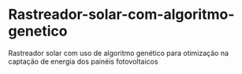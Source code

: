 # Rastreador-solar-com-algoritmo-genetico
 Rastreador solar com uso de algoritmo genético para otimização na captação de energia dos painéis fotovoltaicos 
